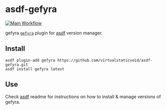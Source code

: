 # asdf-gefyra

[![Main Workflow](https://github.com/virtualstaticvoid/asdf-gefyra/actions/workflows/workflow.yml/badge.svg)](https://github.com/virtualstaticvoid/asdf-gefyra/actions/workflows/workflow.yml)

gefyra [`gefyra`][util] plugin for [asdf](https://github.com/asdf-vm/asdf) version manager.

## Install

```
asdf plugin-add gefyra https://github.com/virtualstaticvoid/asdf-gefyra.git
asdf install gefyra latest
```

## Use

Check [asdf](https://github.com/asdf-vm/asdf) readme for instructions on how to install & manage versions of gefyra.

[util]: https://gefyra.dev/
